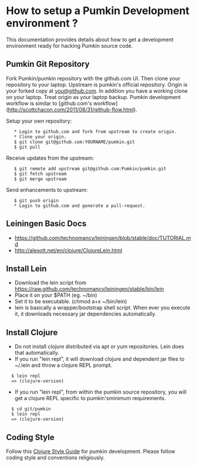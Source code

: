 # How to setup a Pumkin Development environment ?
This documentation provides details about how to get a development
environment ready for hacking Pumkin source code.

## Pumkin Git Repository
Fork Pumkin/pumkin repository with the github.com UI. Then clone your
repository to your laptop. Upstream is pumkin's official
repository. Origin is your forked copy at you@github.com. In addition
you have a working clone on your laptop. Treat origin as your laptop
backup. Pumkin development workflow is similar to [github.com's workflow]
(http://scottchacon.com/2011/08/31/github-flow.html).

Setup your own repository:
```
   * Login to github.com and fork from upstream to create origin.
   * Clone your origin.
   $ git clone git@github.com:YOURNAME/pumkin.git
   $ git pull
```

Receive updates from the upstream:
```
   $ git remote add upstream git@github.com:Pumkin/pumkin.git
   $ git fetch upstream
   $ git merge upstream
```

Send enhancements to upstream:
```
   $ git push origin
   * Login to github.com and generate a pull-request.
```
## Leiningen Basic Docs
* https://github.com/technomancy/leiningen/blob/stable/doc/TUTORIAL.md
* http://alexott.net/en/clojure/ClojureLein.html

## Install Lein
* Download the lein script from https://raw.github.com/technomancy/leiningen/stable/bin/lein
* Place it on your $PATH (eg. ~/bin)
* Set it to be executable. (chmod a+x ~/bin/lein)
* lein is basically a wrapper/bootstrap shell script. When ever you execute
  it, it downloads necessary jar dependencies automatically.

## Install Clojure
* Do not install clojure distributed via apt or yum repositories. Lein does that
  automatically.
* If you run "lein repl", it will download clojure and dependent jar files to
  ~/.lein and throw a clojure REPL prompt.
```
  $ lein repl
  => (clojure-version)
```
* If you run "lein repl", from within the pumkin source repository, you will
  get a clojure REPL specific to pumkin'sminimum requirements.
```
  $ cd git/pumkin
  $ lein repl
  => (clojure-version)
```

## Coding Style
Follow this [Clojure Style Guide](https://github.com/bbatsov/clojure-style-guide)
for pumkin development. Please follow coding style and conventions religiously.
